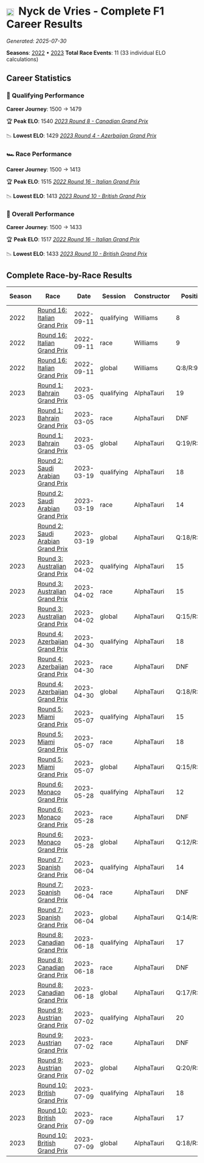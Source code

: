 # <img src="https://upload.wikimedia.org/wikipedia/commons/2/20/Flag_of_the_Netherlands.svg" alt="Netherlands" width="20" height="auto" style="vertical-align: middle; margin-right: 5px;" onerror="this.outerHTML='🇳🇱'; this.style.marginRight='5px';"/> Nyck de Vries - Complete F1 Career Results

*Generated: 2025-07-30*

**Seasons**: [2022](../seasons/2022-season-report.md) • [2023](../seasons/2023-season-report.md)
**Total Race Events**: 11 (33 individual ELO calculations)

## Career Statistics

### 🏁 Qualifying Performance
**Career Journey**: 1500 → 1479

🏆 **Peak ELO**: 1540
   *[2023 Round 8 - Canadian Grand Prix](../seasons/2023-season-report.md#round-8-canadian-grand-prix)*

📉 **Lowest ELO**: 1429
   *[2023 Round 4 - Azerbaijan Grand Prix](../seasons/2023-season-report.md#round-4-azerbaijan-grand-prix)*

### 🏎️ Race Performance
**Career Journey**: 1500 → 1413

🏆 **Peak ELO**: 1515
   *[2022 Round 16 - Italian Grand Prix](../seasons/2022-season-report.md#round-16-italian-grand-prix)*

📉 **Lowest ELO**: 1413
   *[2023 Round 10 - British Grand Prix](../seasons/2023-season-report.md#round-10-british-grand-prix)*

### 🌟 Overall Performance
**Career Journey**: 1500 → 1433

🏆 **Peak ELO**: 1517
   *[2022 Round 16 - Italian Grand Prix](../seasons/2022-season-report.md#round-16-italian-grand-prix)*

📉 **Lowest ELO**: 1433
   *[2023 Round 10 - British Grand Prix](../seasons/2023-season-report.md#round-10-british-grand-prix)*


## Complete Race-by-Race Results

| Season | Race | Date | Session | Constructor | Position | Starting ELO | ELO Change | Final ELO | Teammate |
|--------|------|------|---------|-------------|----------|--------------|------------|-----------|----------|
| 2022 | [Round 16: Italian Grand Prix](../seasons/2022-season-report.md#round-16-italian-grand-prix) | 2022-09-11 | qualifying | Williams | 8 | 1500 | +21 | 1521 | <img src="https://upload.wikimedia.org/wikipedia/commons/c/cf/Flag_of_Canada.svg" alt="Canada" width="20" height="auto" style="vertical-align: middle; margin-right: 5px;" onerror="this.outerHTML='🇨🇦'; this.style.marginRight='5px';"/> Nicholas Latifi |
| 2022 | [Round 16: Italian Grand Prix](../seasons/2022-season-report.md#round-16-italian-grand-prix) | 2022-09-11 | race | Williams | 9 | 1500 | +15 | 1515 | <img src="https://upload.wikimedia.org/wikipedia/commons/c/cf/Flag_of_Canada.svg" alt="Canada" width="20" height="auto" style="vertical-align: middle; margin-right: 5px;" onerror="this.outerHTML='🇨🇦'; this.style.marginRight='5px';"/> Nicholas Latifi |
| 2022 | [Round 16: Italian Grand Prix](../seasons/2022-season-report.md#round-16-italian-grand-prix) | 2022-09-11 | global | Williams | Q:8/R:9 | 1500 | +17 | 1517 | <img src="https://upload.wikimedia.org/wikipedia/commons/c/cf/Flag_of_Canada.svg" alt="Canada" width="20" height="auto" style="vertical-align: middle; margin-right: 5px;" onerror="this.outerHTML='🇨🇦'; this.style.marginRight='5px';"/> Nicholas Latifi |
| 2023 | [Round 1: Bahrain Grand Prix](../seasons/2023-season-report.md#round-1-bahrain-grand-prix) | 2023-03-05 | qualifying | AlphaTauri | 19 | 1521 | -30 | 1491 | <img src="https://upload.wikimedia.org/wikipedia/commons/9/9e/Flag_of_Japan.svg" alt="Japan" width="20" height="auto" style="vertical-align: middle; margin-right: 5px;" onerror="this.outerHTML='🇯🇵'; this.style.marginRight='5px';"/> Yuki Tsunoda |
| 2023 | [Round 1: Bahrain Grand Prix](../seasons/2023-season-report.md#round-1-bahrain-grand-prix) | 2023-03-05 | race | AlphaTauri | DNF | 1515 | N/A | 1515 | <img src="https://upload.wikimedia.org/wikipedia/commons/9/9e/Flag_of_Japan.svg" alt="Japan" width="20" height="auto" style="vertical-align: middle; margin-right: 5px;" onerror="this.outerHTML='🇯🇵'; this.style.marginRight='5px';"/> Yuki Tsunoda |
| 2023 | [Round 1: Bahrain Grand Prix](../seasons/2023-season-report.md#round-1-bahrain-grand-prix) | 2023-03-05 | global | AlphaTauri | Q:19/R:DNF | 1517 | -9 | 1508 | <img src="https://upload.wikimedia.org/wikipedia/commons/9/9e/Flag_of_Japan.svg" alt="Japan" width="20" height="auto" style="vertical-align: middle; margin-right: 5px;" onerror="this.outerHTML='🇯🇵'; this.style.marginRight='5px';"/> Yuki Tsunoda |
| 2023 | [Round 2: Saudi Arabian Grand Prix](../seasons/2023-season-report.md#round-2-saudi-arabian-grand-prix) | 2023-03-19 | qualifying | AlphaTauri | 18 | 1491 | -24 | 1467 | <img src="https://upload.wikimedia.org/wikipedia/commons/9/9e/Flag_of_Japan.svg" alt="Japan" width="20" height="auto" style="vertical-align: middle; margin-right: 5px;" onerror="this.outerHTML='🇯🇵'; this.style.marginRight='5px';"/> Yuki Tsunoda |
| 2023 | [Round 2: Saudi Arabian Grand Prix](../seasons/2023-season-report.md#round-2-saudi-arabian-grand-prix) | 2023-03-19 | race | AlphaTauri | 14 | 1515 | -33 | 1482 | <img src="https://upload.wikimedia.org/wikipedia/commons/9/9e/Flag_of_Japan.svg" alt="Japan" width="20" height="auto" style="vertical-align: middle; margin-right: 5px;" onerror="this.outerHTML='🇯🇵'; this.style.marginRight='5px';"/> Yuki Tsunoda |
| 2023 | [Round 2: Saudi Arabian Grand Prix](../seasons/2023-season-report.md#round-2-saudi-arabian-grand-prix) | 2023-03-19 | global | AlphaTauri | Q:18/R:14 | 1508 | -30 | 1478 | <img src="https://upload.wikimedia.org/wikipedia/commons/9/9e/Flag_of_Japan.svg" alt="Japan" width="20" height="auto" style="vertical-align: middle; margin-right: 5px;" onerror="this.outerHTML='🇯🇵'; this.style.marginRight='5px';"/> Yuki Tsunoda |
| 2023 | [Round 3: Australian Grand Prix](../seasons/2023-season-report.md#round-3-australian-grand-prix) | 2023-04-02 | qualifying | AlphaTauri | 15 | 1467 | -20 | 1447 | <img src="https://upload.wikimedia.org/wikipedia/commons/9/9e/Flag_of_Japan.svg" alt="Japan" width="20" height="auto" style="vertical-align: middle; margin-right: 5px;" onerror="this.outerHTML='🇯🇵'; this.style.marginRight='5px';"/> Yuki Tsunoda |
| 2023 | [Round 3: Australian Grand Prix](../seasons/2023-season-report.md#round-3-australian-grand-prix) | 2023-04-02 | race | AlphaTauri | 15 | 1482 | -27 | 1454 | <img src="https://upload.wikimedia.org/wikipedia/commons/9/9e/Flag_of_Japan.svg" alt="Japan" width="20" height="auto" style="vertical-align: middle; margin-right: 5px;" onerror="this.outerHTML='🇯🇵'; this.style.marginRight='5px';"/> Yuki Tsunoda |
| 2023 | [Round 3: Australian Grand Prix](../seasons/2023-season-report.md#round-3-australian-grand-prix) | 2023-04-02 | global | AlphaTauri | Q:15/R:15 | 1478 | -25 | 1453 | <img src="https://upload.wikimedia.org/wikipedia/commons/9/9e/Flag_of_Japan.svg" alt="Japan" width="20" height="auto" style="vertical-align: middle; margin-right: 5px;" onerror="this.outerHTML='🇯🇵'; this.style.marginRight='5px';"/> Yuki Tsunoda |
| 2023 | [Round 4: Azerbaijan Grand Prix](../seasons/2023-season-report.md#round-4-azerbaijan-grand-prix) | 2023-04-30 | qualifying | AlphaTauri | 18 | 1447 | -17 | 1429 | <img src="https://upload.wikimedia.org/wikipedia/commons/9/9e/Flag_of_Japan.svg" alt="Japan" width="20" height="auto" style="vertical-align: middle; margin-right: 5px;" onerror="this.outerHTML='🇯🇵'; this.style.marginRight='5px';"/> Yuki Tsunoda |
| 2023 | [Round 4: Azerbaijan Grand Prix](../seasons/2023-season-report.md#round-4-azerbaijan-grand-prix) | 2023-04-30 | race | AlphaTauri | DNF | 1454 | N/A | 1454 | <img src="https://upload.wikimedia.org/wikipedia/commons/9/9e/Flag_of_Japan.svg" alt="Japan" width="20" height="auto" style="vertical-align: middle; margin-right: 5px;" onerror="this.outerHTML='🇯🇵'; this.style.marginRight='5px';"/> Yuki Tsunoda |
| 2023 | [Round 4: Azerbaijan Grand Prix](../seasons/2023-season-report.md#round-4-azerbaijan-grand-prix) | 2023-04-30 | global | AlphaTauri | Q:18/R:DNF | 1453 | -5 | 1448 | <img src="https://upload.wikimedia.org/wikipedia/commons/9/9e/Flag_of_Japan.svg" alt="Japan" width="20" height="auto" style="vertical-align: middle; margin-right: 5px;" onerror="this.outerHTML='🇯🇵'; this.style.marginRight='5px';"/> Yuki Tsunoda |
| 2023 | [Round 5: Miami Grand Prix](../seasons/2023-season-report.md#round-5-miami-grand-prix) | 2023-05-07 | qualifying | AlphaTauri | 15 | 1429 | +49 | 1479 | <img src="https://upload.wikimedia.org/wikipedia/commons/9/9e/Flag_of_Japan.svg" alt="Japan" width="20" height="auto" style="vertical-align: middle; margin-right: 5px;" onerror="this.outerHTML='🇯🇵'; this.style.marginRight='5px';"/> Yuki Tsunoda |
| 2023 | [Round 5: Miami Grand Prix](../seasons/2023-season-report.md#round-5-miami-grand-prix) | 2023-05-07 | race | AlphaTauri | 18 | 1454 | -23 | 1432 | <img src="https://upload.wikimedia.org/wikipedia/commons/9/9e/Flag_of_Japan.svg" alt="Japan" width="20" height="auto" style="vertical-align: middle; margin-right: 5px;" onerror="this.outerHTML='🇯🇵'; this.style.marginRight='5px';"/> Yuki Tsunoda |
| 2023 | [Round 5: Miami Grand Prix](../seasons/2023-season-report.md#round-5-miami-grand-prix) | 2023-05-07 | global | AlphaTauri | Q:15/R:18 | 1448 | -1 | 1446 | <img src="https://upload.wikimedia.org/wikipedia/commons/9/9e/Flag_of_Japan.svg" alt="Japan" width="20" height="auto" style="vertical-align: middle; margin-right: 5px;" onerror="this.outerHTML='🇯🇵'; this.style.marginRight='5px';"/> Yuki Tsunoda |
| 2023 | [Round 6: Monaco Grand Prix](../seasons/2023-season-report.md#round-6-monaco-grand-prix) | 2023-05-28 | qualifying | AlphaTauri | 12 | 1479 | -22 | 1456 | <img src="https://upload.wikimedia.org/wikipedia/commons/9/9e/Flag_of_Japan.svg" alt="Japan" width="20" height="auto" style="vertical-align: middle; margin-right: 5px;" onerror="this.outerHTML='🇯🇵'; this.style.marginRight='5px';"/> Yuki Tsunoda |
| 2023 | [Round 6: Monaco Grand Prix](../seasons/2023-season-report.md#round-6-monaco-grand-prix) | 2023-05-28 | race | AlphaTauri | DNF | 1432 | N/A | 1432 | <img src="https://upload.wikimedia.org/wikipedia/commons/9/9e/Flag_of_Japan.svg" alt="Japan" width="20" height="auto" style="vertical-align: middle; margin-right: 5px;" onerror="this.outerHTML='🇯🇵'; this.style.marginRight='5px';"/> Yuki Tsunoda |
| 2023 | [Round 6: Monaco Grand Prix](../seasons/2023-season-report.md#round-6-monaco-grand-prix) | 2023-05-28 | global | AlphaTauri | Q:12/R:DNF | 1446 | -7 | 1440 | <img src="https://upload.wikimedia.org/wikipedia/commons/9/9e/Flag_of_Japan.svg" alt="Japan" width="20" height="auto" style="vertical-align: middle; margin-right: 5px;" onerror="this.outerHTML='🇯🇵'; this.style.marginRight='5px';"/> Yuki Tsunoda |
| 2023 | [Round 7: Spanish Grand Prix](../seasons/2023-season-report.md#round-7-spanish-grand-prix) | 2023-06-04 | qualifying | AlphaTauri | 14 | 1456 | +45 | 1502 | <img src="https://upload.wikimedia.org/wikipedia/commons/9/9e/Flag_of_Japan.svg" alt="Japan" width="20" height="auto" style="vertical-align: middle; margin-right: 5px;" onerror="this.outerHTML='🇯🇵'; this.style.marginRight='5px';"/> Yuki Tsunoda |
| 2023 | [Round 7: Spanish Grand Prix](../seasons/2023-season-report.md#round-7-spanish-grand-prix) | 2023-06-04 | race | AlphaTauri | DNF | 1432 | N/A | 1432 | <img src="https://upload.wikimedia.org/wikipedia/commons/9/9e/Flag_of_Japan.svg" alt="Japan" width="20" height="auto" style="vertical-align: middle; margin-right: 5px;" onerror="this.outerHTML='🇯🇵'; this.style.marginRight='5px';"/> Yuki Tsunoda |
| 2023 | [Round 7: Spanish Grand Prix](../seasons/2023-season-report.md#round-7-spanish-grand-prix) | 2023-06-04 | global | AlphaTauri | Q:14/R:DNF | 1440 | +14 | 1453 | <img src="https://upload.wikimedia.org/wikipedia/commons/9/9e/Flag_of_Japan.svg" alt="Japan" width="20" height="auto" style="vertical-align: middle; margin-right: 5px;" onerror="this.outerHTML='🇯🇵'; this.style.marginRight='5px';"/> Yuki Tsunoda |
| 2023 | [Round 8: Canadian Grand Prix](../seasons/2023-season-report.md#round-8-canadian-grand-prix) | 2023-06-18 | qualifying | AlphaTauri | 17 | 1502 | +38 | 1540 | <img src="https://upload.wikimedia.org/wikipedia/commons/9/9e/Flag_of_Japan.svg" alt="Japan" width="20" height="auto" style="vertical-align: middle; margin-right: 5px;" onerror="this.outerHTML='🇯🇵'; this.style.marginRight='5px';"/> Yuki Tsunoda |
| 2023 | [Round 8: Canadian Grand Prix](../seasons/2023-season-report.md#round-8-canadian-grand-prix) | 2023-06-18 | race | AlphaTauri | DNF | 1432 | N/A | 1432 | <img src="https://upload.wikimedia.org/wikipedia/commons/9/9e/Flag_of_Japan.svg" alt="Japan" width="20" height="auto" style="vertical-align: middle; margin-right: 5px;" onerror="this.outerHTML='🇯🇵'; this.style.marginRight='5px';"/> Yuki Tsunoda |
| 2023 | [Round 8: Canadian Grand Prix](../seasons/2023-season-report.md#round-8-canadian-grand-prix) | 2023-06-18 | global | AlphaTauri | Q:17/R:DNF | 1453 | +11 | 1465 | <img src="https://upload.wikimedia.org/wikipedia/commons/9/9e/Flag_of_Japan.svg" alt="Japan" width="20" height="auto" style="vertical-align: middle; margin-right: 5px;" onerror="this.outerHTML='🇯🇵'; this.style.marginRight='5px';"/> Yuki Tsunoda |
| 2023 | [Round 9: Austrian Grand Prix](../seasons/2023-season-report.md#round-9-austrian-grand-prix) | 2023-07-02 | qualifying | AlphaTauri | 20 | 1540 | -33 | 1506 | <img src="https://upload.wikimedia.org/wikipedia/commons/9/9e/Flag_of_Japan.svg" alt="Japan" width="20" height="auto" style="vertical-align: middle; margin-right: 5px;" onerror="this.outerHTML='🇯🇵'; this.style.marginRight='5px';"/> Yuki Tsunoda |
| 2023 | [Round 9: Austrian Grand Prix](../seasons/2023-season-report.md#round-9-austrian-grand-prix) | 2023-07-02 | race | AlphaTauri | DNF | 1432 | N/A | 1432 | <img src="https://upload.wikimedia.org/wikipedia/commons/9/9e/Flag_of_Japan.svg" alt="Japan" width="20" height="auto" style="vertical-align: middle; margin-right: 5px;" onerror="this.outerHTML='🇯🇵'; this.style.marginRight='5px';"/> Yuki Tsunoda |
| 2023 | [Round 9: Austrian Grand Prix](../seasons/2023-season-report.md#round-9-austrian-grand-prix) | 2023-07-02 | global | AlphaTauri | Q:20/R:DNF | 1465 | -10 | 1455 | <img src="https://upload.wikimedia.org/wikipedia/commons/9/9e/Flag_of_Japan.svg" alt="Japan" width="20" height="auto" style="vertical-align: middle; margin-right: 5px;" onerror="this.outerHTML='🇯🇵'; this.style.marginRight='5px';"/> Yuki Tsunoda |
| 2023 | [Round 10: British Grand Prix](../seasons/2023-season-report.md#round-10-british-grand-prix) | 2023-07-09 | qualifying | AlphaTauri | 18 | 1506 | -27 | 1479 | <img src="https://upload.wikimedia.org/wikipedia/commons/9/9e/Flag_of_Japan.svg" alt="Japan" width="20" height="auto" style="vertical-align: middle; margin-right: 5px;" onerror="this.outerHTML='🇯🇵'; this.style.marginRight='5px';"/> Yuki Tsunoda |
| 2023 | [Round 10: British Grand Prix](../seasons/2023-season-report.md#round-10-british-grand-prix) | 2023-07-09 | race | AlphaTauri | 17 | 1432 | -19 | 1413 | <img src="https://upload.wikimedia.org/wikipedia/commons/9/9e/Flag_of_Japan.svg" alt="Japan" width="20" height="auto" style="vertical-align: middle; margin-right: 5px;" onerror="this.outerHTML='🇯🇵'; this.style.marginRight='5px';"/> Yuki Tsunoda |
| 2023 | [Round 10: British Grand Prix](../seasons/2023-season-report.md#round-10-british-grand-prix) | 2023-07-09 | global | AlphaTauri | Q:18/R:17 | 1455 | -21 | 1433 | <img src="https://upload.wikimedia.org/wikipedia/commons/9/9e/Flag_of_Japan.svg" alt="Japan" width="20" height="auto" style="vertical-align: middle; margin-right: 5px;" onerror="this.outerHTML='🇯🇵'; this.style.marginRight='5px';"/> Yuki Tsunoda |
